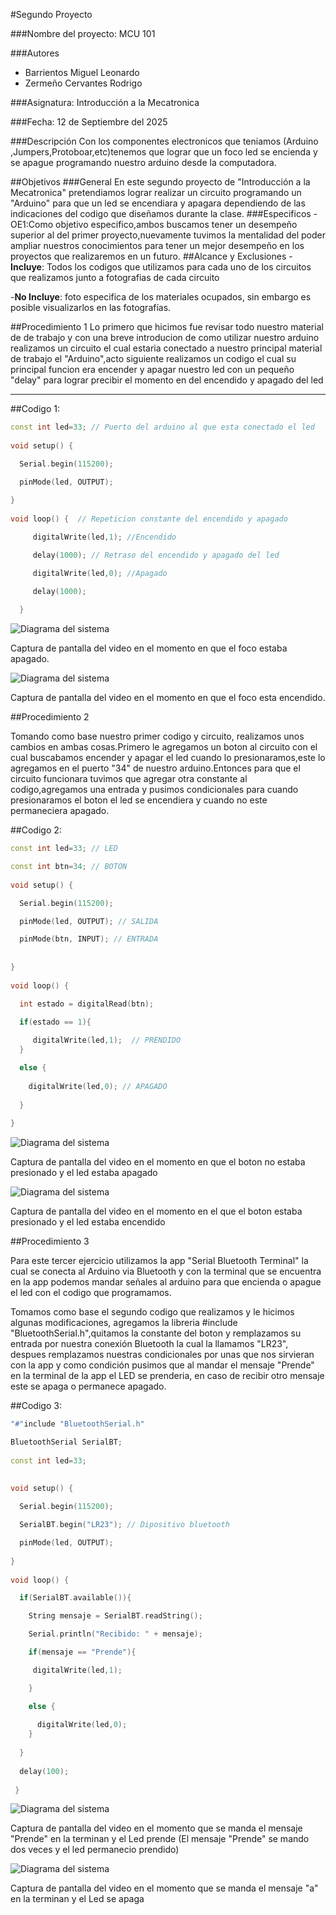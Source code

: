 #Segundo Proyecto

###Nombre del proyecto: MCU 101

###Autores
- Barrientos Miguel Leonardo
- Zermeño Cervantes Rodrigo

###Asignatura: Introducción a la Mecatronica

###Fecha: 12 de Septiembre del 2025

###Descripción
Con los componentes electronicos que teniamos (Arduino ,Jumpers,Protoboar,etc)tenemos que lograr que un foco led se encienda y se apague programando nuestro arduino desde la computadora.


##Objetivos
###General
En este segundo proyecto  de "Introducción a la Mecatronica" pretendiamos lograr realizar un circuito programando  un "Arduino"  para que un led se encendiara y apagara dependiendo de las indicaciones del codigo que diseñamos durante la clase.
###Especificos
-OE1:Como objetivo especifico,ambos buscamos tener un desempeño superior al del primer proyecto,nuevamente tuvimos la mentalidad del poder ampliar nuestros conocimientos para tener un mejor desempeño en los proyectos que realizaremos en un futuro.
##Alcance y Exclusiones
 -**Incluye**: Todos los codigos que utilizamos para cada uno de los circuitos que realizamos junto a fotografias de cada circuito

 -**No Incluye**: foto especifica de los materiales ocupados, sin embargo es posible visualizarlos en las fotografías.

##Procedimiento 1
Lo primero que hicimos fue revisar todo nuestro material  de de trabajo y con una breve introducion de como utilizar nuestro arduino realizamos un circuito el cual estaria conectado a nuestro principal material de trabajo el "Arduino",acto siguiente realizamos un codigo el cual su principal funcion era encender y apagar nuestro led con un pequeño "delay" para lograr precibir  el momento en del encendido y apagado del led

---

##Codigo 1:
```cpp
const int led=33; // Puerto del arduino al que esta conectado el led
 
void setup() {

  Serial.begin(115200);

  pinMode(led, OUTPUT);
 
}
 
void loop() {  // Repeticion constante del encendido y apagado

     digitalWrite(led,1); //Encendido

     delay(1000); // Retraso del encendido y apagado del led

     digitalWrite(led,0); //Apagado

     delay(1000);
 
  }
```

![Diagrama del sistema](recursos/imgs/AFocoapa.png)

Captura de pantalla del video en el momento en que el foco estaba apagado.


![Diagrama del sistema](recursos/imgs/AFocopre.png)

Captura de pantalla del video en el momento en que el foco esta encendido.

##Procedimiento 2

Tomando como base nuestro primer codigo y circuito, realizamos unos cambios en ambas cosas.Primero le agregamos un boton al circuito con el cual buscabamos encender y apagar el led cuando lo presionaramos,este lo agregamos en el puerto "34" de nuestro arduino.Entonces para que el circuito funcionara tuvimos que agregar otra constante al codigo,agregamos una entrada y pusimos condicionales para cuando presionaramos el boton el led se encendiera y cuando no este permaneciera apagado.

##Codigo 2:
```cpp
const int led=33; // LED

const int btn=34; // BOTON
 
void setup() {

  Serial.begin(115200);

  pinMode(led, OUTPUT); // SALIDA

  pinMode(btn, INPUT); // ENTRADA
 
 
}
 
void loop() {

  int estado = digitalRead(btn); 
 
  if(estado == 1){

     digitalWrite(led,1);  // PRENDIDO
  }

  else {
    
    digitalWrite(led,0); // APAGADO
 
  }
 
}
```



![Diagrama del sistema](recursos/imgs/A1.png)

 Captura de pantalla del video en el momento en que el boton no estaba presionado y el led estaba apagado


![Diagrama del sistema](recursos/imgs/A2.png)

 Captura de pantalla del video en el momento en el que el boton estaba presionado y el led estaba encendido


##Procedimiento 3

Para este tercer ejercicio utilizamos la app "Serial Bluetooth Terminal" la cual se conecta al Arduino via Bluetooth y con la terminal que se encuentra en la app podemos mandar señales al arduino para que encienda o apague el led con el codigo que programamos.

Tomamos como base el segundo codigo que realizamos y le hicimos algunas modificaciones, agregamos la libreria #include "BluetoothSerial.h",quitamos la constante del boton y remplazamos su entrada por nuestra conexión Bluetooth la cual la llamamos "LR23", despues remplazamos nuestras condicionales por unas que nos sirvieran con la app y como condición pusimos que al mandar el mensaje "Prende" en la terminal de la app el LED se prenderia, en caso de recibir otro mensaje este se apaga o permanece apagado.

##Codigo 3:
```cpp
"#"include "BluetoothSerial.h"

BluetoothSerial SerialBT;
 
const int led=33;
 
 
void setup() {

  Serial.begin(115200);

  SerialBT.begin("LR23"); // Dipositivo bluetooth

  pinMode(led, OUTPUT);
 
}
 
void loop() {

  if(SerialBT.available()){

    String mensaje = SerialBT.readString();

    Serial.println("Recibido: " + mensaje);

    if(mensaje == "Prende"){

     digitalWrite(led,1);

    }

    else {
      
      digitalWrite(led,0);
    }
    
  }
 
  delay(100);
 
 }
```


![Diagrama del sistema](recursos/imgs/p1.png)

 Captura de pantalla del video en el momento que se manda el mensaje "Prende" en la terminan y el Led prende (El mensaje "Prende" se mando dos veces y el led permanecio prendido)


![Diagrama del sistema](recursos/imgs/p2.png)

 Captura de pantalla del video en el momento que se manda el mensaje "a" en la terminan y el Led se apaga


